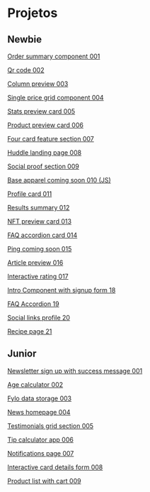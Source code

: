 # Projetos
## Newbie

 <a href="https://silas310.github.io/Front-End-Mentor-challenges/01-newbie/001-order-summary//index.html">Order summary component 001</a>

 <a href="https://silas310.github.io/Front-End-Mentor-challenges/01-newbie/002-qr-code/index.html">Qr code 002</a>

 <a href="https://silas310.github.io/Front-End-Mentor-challenges/01-newbie/003-3-column-preview-card/index.html">Column preview 003</a>

 <a href="https://silas310.github.io/Front-End-Mentor-challenges/01-newbie/004-single-price-grid-component/index.html"> Single price grid component 004</a>

 <a href="https://silas310.github.io/Front-End-Mentor-challenges/005-stats-preview-card-component/index.html">Stats preview card 005</a>

 <a href="https://silas310.github.io/Front-End-Mentor-challenges/006-product-preview-card-component/index.html">Product preview card 006</a>

 <a href="https://silas310.github.io/Front-End-Mentor-challenges/007-four-card-feature-section/index.html">Four card feature section 007</a>

 <a href="https://silas310.github.io/Front-End-Mentor-challenges/008-huddle-landing-page-with-single-introductory-section/index.html">Huddle landing page 008</a>

 <a href="https://silas310.github.io/Front-End-Mentor-challenges/009-social-proof-section/index.html">Social proof section 009</a>

 <a href="https://silas310.github.io/Front-End-Mentor-challenges/010-base-apparel-coming-soon/index.html">Base apparel coming soon 010 (JS)</a>

 <a href="https://silas310.github.io/Front-End-Mentor-challenges/011-profile-card-component/index.html">Profile card 011</a>

 <a href="https://silas310.github.io/Front-End-Mentor-challenges/012-results-summary-component/index.html">Results summary 012</a>

 <a href="https://silas310.github.io/Front-End-Mentor-challenges/013-nft-preview-card-component/index.html">NFT preview card 013</a>

 <a href="https://silas310.github.io/Front-End-Mentor-challenges/014-faq-accordion-card/index.html">FAQ accordion card 014</a>

 <a href="https://silas310.github.io/Front-End-Mentor-challenges/015-ping-coming-soon-page/index.html">Ping coming soon 015</a>

 <a href="https://silas310.github.io/Front-End-Mentor-challenges/016-article-preview-component/index.html">Article preview 016</a>

 <a href="https://silas310.github.io/Front-End-Mentor-challenges/017-interactive-rating-component/index.html">Interactive rating 017</a>

<a href="https://silas310.github.io/Front-End-Mentor-challenges/018-intro-component-with-signup-form/index.html">Intro Component with signup form 18</a>

<a href = "https://silas310.github.io/Front-End-Mentor-challenges/019-faq-accordion/index.html">FAQ Accordion 19</a>

<a href = "https://silas310.github.io/Front-End-Mentor-challenges/020-social-links-profile/index.html">Social links profile 20</a>

<a href = "https://silas310.github.io/Front-End-Mentor-challenges/021-recipe-page/index.html"> Recipe page 21</a>

## Junior

<a href = "https://silas310.github.io/Front-End-Mentor-challenges/junior/001-newsletter-sign-up-with-success-message-junior/index.html">Newsletter sign up with success message 001</a>

<a href = "https://silas310.github.io/Front-End-Mentor-challenges/junior/002-age-calculator-app/index.html">Age calculator 002</a>

<a href="https://silas310.github.io/Front-End-Mentor-challenges/junior/003-fylo-data-storage-component/index.html">Fylo data storage 003</a>

<a href ="https://silas310.github.io/Front-End-Mentor-challenges/junior/004-news-homepage/index.html">News homepage 004</a>

<a href = "https://silas310.github.io/Front-End-Mentor-challenges/junior/005-testimonials-grid-section/index.html">Testimonials grid section 005</a>

<a href = "https://silas310.github.io/Front-End-Mentor-challenges/junior/006-tip-calculator-app/index.html">Tip calculator app 006</a>

<a href="https://silas310.github.io/Front-End-Mentor-challenges/junior/007-notifications-page/index.html">Notifications page 007</a>

<a href = "https://silas310.github.io/Front-End-Mentor-challenges/junior/008-interactive-card-details-form/index.html">Interactive card details form 008</a>

<a href = "https://silas310.github.io/Front-End-Mentor-challenges/junior/009-product-list-with-cart/index.html">Product list with cart 009</a>